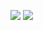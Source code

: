 <img src="https://github-readme-stats.vercel.app/api?username= choijh0309 &custom_title= choijh0309 's Github Stat&bg_color=60,c0c9de,abc0e2&title_color=000000&text_color=000000"
        /> <img src="https://github-readme-stats.vercel.app/api/top-langs/?username=choijh0309ani&layout=compact&bg_color=60,c0c9de,abc0e2&title_color=000000&text_color=000000"
          /> </div>
